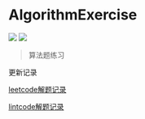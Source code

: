 # AlgorithmExercise

![](https://img.shields.io/badge/247-leetcode-green.svg)
![](https://img.shields.io/badge/14-lintcode-blue.svg)


> 算法题练习


更新记录

[leetcode解题记录](./leetcode.md)

[lintcode解题记录](./lintcode.md)

